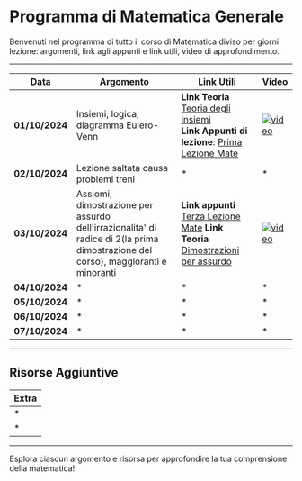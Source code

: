 # Programma di Matematica Generale

Benvenuti nel programma di tutto il corso di Matematica diviso per giorni lezione: argomenti, link agli appunti e link utili, video di approfondimento.

---

| **Data**       | **Argomento**                                                          | **Link Utili**                                                                                          | **Video**                                  |
|----------------|------------------------------------------------------------------------|---------------------------------------------------------------------------------------------------------|--------------------------------------------|
| **01/10/2024** | Insiemi, logica, diagramma Eulero-Venn                                 |**Link Teoria** [Teoria degli insiemi](https://sapere.virgilio.it/scuola/medie/matematica-algebra/la-teoria-degli-insiemi/introduzione-concetto) <br> **Link Appunti di lezione**: [Prima Lezione Mate](https://github.com/dabi-rac/University/tree/main/1%C2%B0%20Semestre/Mathematics/Prima%20Lezione_First%20Lesson%201.10.2024) | [![video](https://img.youtube.com/vi/TpVk7PNFJOU/0.jpg)](https://youtu.be/TpVk7PNFJOU?si=8GX11mcGce5nBmpp) |
| **02/10/2024** | Lezione saltata causa problemi treni                                   | *                                                                                                       | *                                          |
| **03/10/2024** | Assiomi, dimostrazione per assurdo dell'irrazionalita' di radice di 2(la prima dimostrazione del corso), maggioranti e minoranti | **Link appunti** [Terza Lezione Mate](https://github.com/dabi-rac/University/blob/main/1%C2%B0%20Semestre/Mathematics/Seconda%20Lezione%203.10.2024/Seconda%20Lezione%20Mate%203.10.2024.pdf) **Link Teoria** [Dimostrazioni per assurdo](https://www.mathone.it/dimostrazione-per-assurdo/)| [![video](https://img.youtube.com/vi/9Cgh-UzjvDQ/0.jpg)](https://youtu.be/9Cgh-UzjvDQ?si=IKoGGu7IFsALJWJn) |
| **04/10/2024** | *                                                                      | *                                                                                                       | *                                          |
| **05/10/2024** | *                                                                      | *                                                                                                       | *                                          |
| **06/10/2024** | *                                                                      | *                                                                                                       | *                                          |
| **07/10/2024** | *                                                                      | *                                                                                                       | *                                          |

---

## Risorse Aggiuntive

| **Extra**                       |
|---------------------------------|
| *                               |
| *                               |

---

Esplora ciascun argomento e risorsa per approfondire la tua comprensione della matematica!
